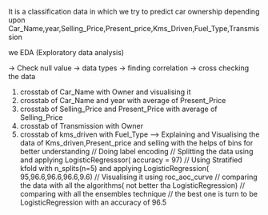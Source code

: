 It is a classification data in which we try to predict car ownership depending upon  Car_Name,year,Selling_Price,Present_price,Kms_Driven,Fuel_Type,Transmission

 we EDA (Exploratory data analysis)
 
   -> Check null value
    ->  data types
   -> finding correlation
-> cross checking the data 
1) crosstab of Car_Name with Owner and visualising it
2) crosstab of Car_Name and year with average of Present_Price
3) crosstab of Selling_Price and Present_Price with average of Selling_Price
4) crosstab of Transmission with Owner
5) crosstab of kms_driven with Fuel_Type
  --> Explaining and Visualising the data of Kms_driven,Present_price and selling with the helps of bins for better understanding
//  Doing label encoding 
//  Splitting the data using and applying LogisticRegresssor( accuracy = 97)
//  Using Stratified kfold with n_splits(n=5) and applying LogisticRegression( 95,96.6,96.6,96.6,9.6)
//  Visualising it using roc_aoc_curve
//  comparing the data with all the algorithms( not better tha LogisticRegression)
//  comparing with all the ensembles technique
//  the best one is turn to be LogisticRegression with an accuracy of 96.5
